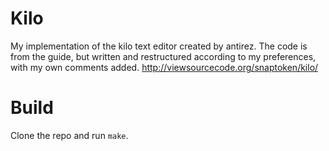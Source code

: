 # Kilo
My implementation of the kilo text editor created by antirez. The code is from the guide, but written and restructured according to my preferences, with my own comments added. http://viewsourcecode.org/snaptoken/kilo/

# Build
Clone the repo and run `make`.
